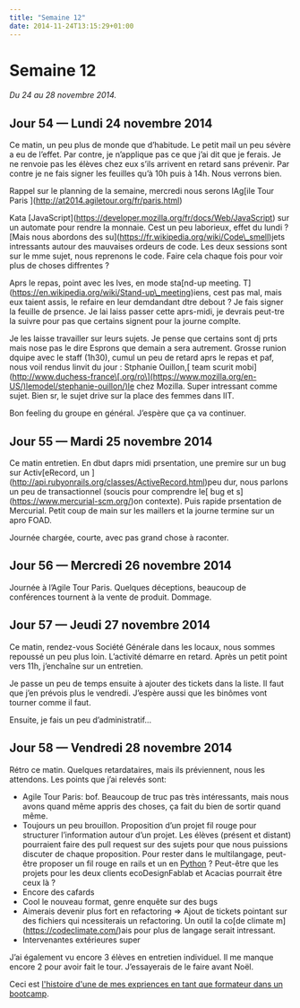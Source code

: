 ```yaml
---
title: "Semaine 12"
date: 2014-11-24T13:15:29+01:00
---
```


Semaine 12
==========

*Du 24 au 28 novembre 2014.*

Jour 54 — Lundi 24 novembre 2014
--------------------------------

Ce matin, un peu plus de monde que d’habitude. Le petit mail un peu
sévère a eu de l’effet. Par contre, je n’applique pas ce que j’ai dit
que je ferais. Je ne renvoie pas les élèves chez eux s’ils arrivent en
retard sans prévenir. Par contre je ne fais signer les feuilles qu’à 10h
puis à 14h. Nous verrons bien.

Rappel sur le planning de la semaine, mercredi nous serons lAg\[ile Tour
Paris \](http://at2014.agiletour.org/fr/paris.html)

Kata
\[JavaScript\](https://developer.mozilla.org/fr/docs/Web/JavaScript) sur
un automate pour rendre la monnaie. Cest un peu laborieux, effet du
lundi ? \[Mais nous abordons des
su\](https://fr.wikipedia.org/wiki/Code\_smell)jets intressants autour
des mauvaises ordeurs de code. Les deux sessions sont sur le mme sujet,
nous reprenons le code. Faire cela chaque fois pour voir plus de choses
diffrentes ?

Aprs le repas, point avec les lves, en mode sta\[nd-up meeting.
T\](https://en.wikipedia.org/wiki/Stand-up\_meeting)iens, cest pas mal,
mais eux taient assis, le refaire en leur demdandant dtre debout ? Je
fais signer la feuille de prsence. Je lai laiss passer cette aprs-midi,
je devrais peut-tre la suivre pour pas que certains signent pour la
journe complte.

Je les laisse travailler sur leurs sujets. Je pense que certains sont dj
prts mais nose pas le dire Esprons que demain a sera autrement. Grosse
runion dquipe avec le staff (1h30), cumul un peu de retard aprs le repas
et paf, nous voil rendus linvit du jour : Stphanie Ouillon,\[ team
scurit
mobi\](http://www.duchess-france\[.org/ro\](https://www.mozilla.org/en-US/)lemodel/stephanie-ouillon/)le
chez Mozilla. Super intressant comme sujet. Bien sr, le sujet drive sur
la place des femmes dans lIT.

Bon feeling du groupe en général. J’espère que ça va continuer.

Jour 55 — Mardi 25 novembre 2014
--------------------------------

Ce matin entretien. En dbut daprs midi prsentation, une premire sur un
bug sur Activ\[eRecord, un
\](http://api.rubyonrails.org/classes/ActiveRecord.html)peu dur, nous
parlons un peu de transactionnel (soucis pour comprendre le\[ bug et
s\](https://www.mercurial-scm.org/)on contexte). Puis rapide prsentation
de Mercurial. Petit coup de main sur les maillers et la journe termine
sur un apro FOAD.

Journée chargée, courte, avec pas grand chose à raconter.

Jour 56 — Mercredi 26 novembre 2014
-----------------------------------

Journée à l’Agile Tour Paris. Quelques déceptions, beaucoup de
conférences tournent à la vente de produit. Dommage.

Jour 57 — Jeudi 27 novembre 2014
--------------------------------

Ce matin, rendez-vous Société Générale dans les locaux, nous sommes
repoussé un peu plus loin. L’activité démarre en retard. Après un petit
point vers 11h, j’enchaîne sur un entretien.

Je passe un peu de temps ensuite à ajouter des tickets dans la liste. Il
faut que j’en prévois plus le vendredi. J’espère aussi que les binômes
vont tourner comme il faut.

Ensuite, je fais un peu d’administratif…

Jour 58 — Vendredi 28 novembre 2014
-----------------------------------

Rétro ce matin. Quelques retardataires, mais ils préviennent, nous les
attendons. Les points que j’ai relevés sont:

-   Agile Tour Paris: bof. Beaucoup de truc pas très intéressants, mais
    nous avons quand même appris des choses, ça fait du bien de sortir
    quand même.
-   Toujours un peu brouillon. Proposition d’un projet fil rouge pour
    structurer l’information autour d’un projet. Les élèves (présent
    et distant) pourraient faire des pull request sur des sujets pour
    que nous puissions discuter de chaque proposition. Pour rester dans
    le multilangage, peut-être proposer un fil rouge en rails et un en
    [Python](https://www.python.org) ? Peut-être que les projets pour
    les deux clients ecoDesignFablab et Acacias pourrait être ceux là ?
-   Encore des cafards
-   Cool le nouveau format, genre enquête sur des bugs
-   Aimerais devenir plus fort en refactoring =&gt; Ajout de tickets
    pointant sur des fichiers qui ncessiterais un refactoring. Un outil
    la co\[de climate m\](https://codeclimate.com/)ais pour plus de
    langage serait intressant.
-   Intervenantes extérieures super

J’ai également vu encore 3 élèves en entretien individuel. Il me manque
encore 2 pour avoir fait le tour. J’essayerais de le faire avant Noël.

Ceci est [l'histoire d'une de mes expriences en tant que formateur dans
un bootcamp](https://yaf.github.io/journal-d-un-formateur-en-2015/).
